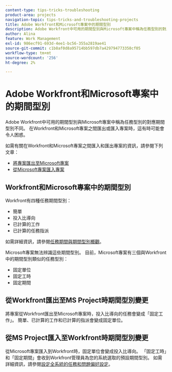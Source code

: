 ```yaml
---
content-type: tips-tricks-troubleshooting
product-area: projects
navigation-topic: tips-tricks-and-troubleshooting-projects
title: Adobe Workfront和Microsoft專案中的期間型別
description: Adobe Workfront中可用的期間型別與Microsoft專案中稱為任務型別的對應期間型別不同。 在Workfront和Microsoft專案之間匯出或匯入專案時，這有時可能會令人困惑。
author: Alina
feature: Work Management
exl-id: 986ecf91-693d-4ee1-bc56-355a2819ae41
source-git-commit: c1b8af0d8a95714bb597db7a429794773358cf05
workflow-type: tm+mt
source-wordcount: '256'
ht-degree: 2%

---
```


# Adobe Workfront和Microsoft專案中的期間型別

Adobe Workfront中可用的期間型別與Microsoft專案中稱為任務型別的對應期間型別不同。 在Workfront和Microsoft專案之間匯出或匯入專案時，這有時可能會令人困惑。

如需有關在Workfront和Microsoft專案之間匯入和匯出專案的資訊，請參閱下列文章：

* [將專案匯出至Microsoft專案](../../../manage-work/projects/manage-projects/export-project-to-ms-project.md)
* [從Microsoft專案匯入專案](../../../manage-work/projects/create-projects/import-project-from-ms-project.md)

## Workfront和Microsoft專案中的期間型別

Workfront有四種任務期間型別：

* 簡單
* 投入比導向
* 已計算的工作
* 已計算的任務指派

如需詳細資訊，請參閱[任務期間與期間型別概觀](../../../manage-work/tasks/taskdurtn/task-duration-and-duration-type.md)。

Microsoft專案無法辨識這些期間型別。 目前，Microsoft專案有三個與Workfront中的期間型別類似的任務型別：

* 固定單位
* 固定工時
* 固定期間

## 從Workfront匯出至MS Project時期間型別變更

將專案從Workfront匯出至Microsoft專案時，投入比導向的任務會變成「固定工作」。 簡單、已計算的工作和已計算的指派會變成固定單位。

## 從MS Project匯入至Workfront時期間型別變更

從Microsoft專案匯入到Workfront時，固定單位會變成投入比導向。 「固定工時」和「固定期間」會收到Workfront管理員為您的系統選取的預設期間型別。 如需詳細資訊，請參閱[設定全系統的任務和問題偏好設定](../../../administration-and-setup/set-up-workfront/configure-system-defaults/set-task-issue-preferences.md)。

<!--
<note type="warning">
When a task has Calculated Work as the Duration Type and the default Duration Type in Setup is set as Calculated Assignment, then MS Project assignment allocations will be lost during the import.
<MadCap:conditionalText data-mc-conditions="QuicksilverOrClassic.Draft mode">
(drafting this because it is misleading)
</MadCap:conditionalText>
</note>
-->
